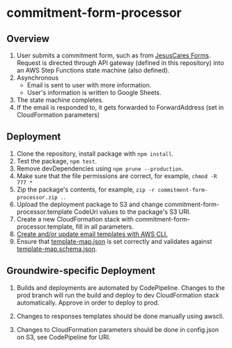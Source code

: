 # commitment-form-processor

## Overview

1. User submits a commitment form, such as from [JesusCares Forms](https://github.com/GroundwireDevs/jesuscares-forms). Request is directed through API gateway (defined in this repository) into an AWS Step Functions state machine (also defined).
2. Asynchronous
   * Email is sent to user with more information.
   * User's information is written to Google Sheets.
3. The state machine completes.
4. If the email is responded to, it gets forwarded to ForwardAddress (set in CloudFormation parameters)

## Deployment

1. Clone the repository, install package with `npm install`.
2. Test the package, `npm test`.
3. Remove devDependencies using `npm prune --production`.
4. Make sure that the file permissions are correct, for example, `chmod -R 777 *`
5. Zip the package's contents, for example, `zip -r commitment-form-processor.zip .`.
6. Upload the deployment package to S3 and change commitment-form-processor.template CodeUri values to the package's S3 URI.
7. Create a new CloudFormation stack with commitment-form-processor.template, fill in all parameters.
8. [Create and/or update email templates with AWS CLI.](https://github.com/GroundwireDevs/commitment-form-processor/wiki/Creating-and-updating-email-templates)
9. Ensure that [template-map.json](https://github.com/GroundwireDevs/commitment-form-processor/blob/prod/template-map.json) is set correctly and validates against [template-map.schema.json](https://github.com/GroundwireDevs/commitment-form-processor/blob/prod/template-map.schema.json).

## Groundwire-specific Deployment

1. Builds and deployments are automated by CodePipeline. Changes to the prod branch will run the build and deploy to dev CloudFormation stack automatically. Approve in order to deploy to prod.

2. Changes to responses templates should be done manually using awscli.

3. Changes to CloudFormation parameters should be done in config.json on S3, see CodePipeline for URI.
